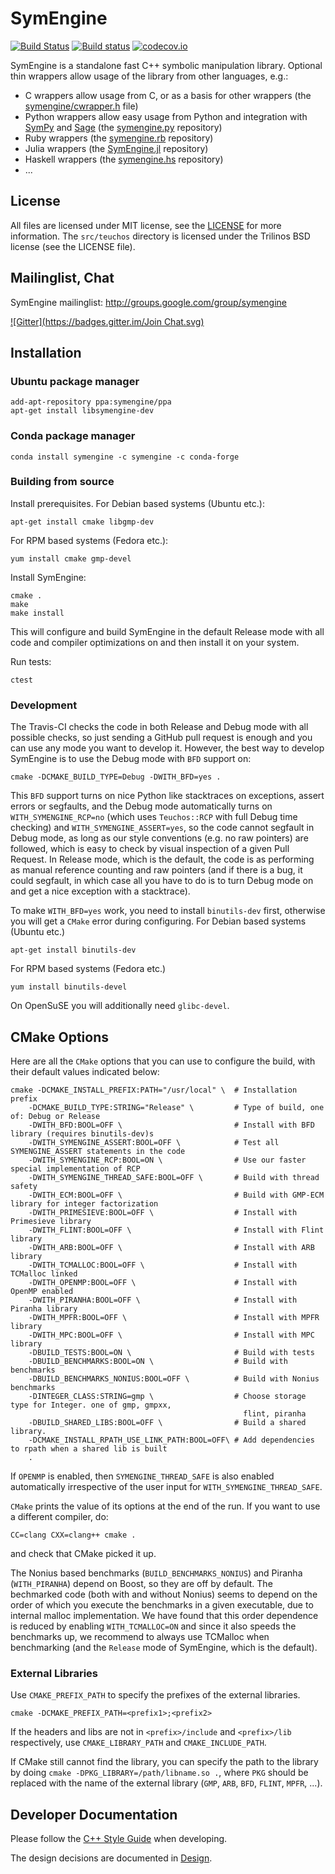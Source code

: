 # SymEngine

[![Build Status](https://travis-ci.org/symengine/symengine.png?branch=master)](https://travis-ci.org/symengine/symengine)
[![Build status](https://ci.appveyor.com/api/projects/status/n7vqq2ilkw59o4bx/branch/master?svg=true)](https://ci.appveyor.com/project/certik/symengine/branch/master)
[![codecov.io](https://codecov.io/github/symengine/symengine/coverage.svg?branch=master)](https://codecov.io/github/symengine/symengine?branch=master)

SymEngine is a standalone fast C++ symbolic manipulation library. Optional thin
wrappers allow usage of the library from other languages, e.g.:

* C wrappers allow usage from C, or as a basis for other wrappers (the [symengine/cwrapper.h](https://github.com/sympy/symengine/tree/master/symengine/cwrapper.h) file)
* Python wrappers allow easy usage from Python and integration with [SymPy](http://sympy.org/) and [Sage](http://www.sagemath.org/) (the [symengine.py](https://github.com/symengine/symengine.py) repository)
* Ruby wrappers (the [symengine.rb](https://github.com/symengine/symengine.rb) repository)
* Julia wrappers (the [SymEngine.jl](https://github.com/symengine/SymEngine.jl) repository)
* Haskell wrappers (the [symengine.hs](https://github.com/symengine/symengine.hs) repository)
* ...

## License

All files are licensed under MIT license, see the [LICENSE](LICENSE) for more
information. The `src/teuchos` directory is licensed under the Trilinos BSD
license (see the LICENSE file).

## Mailinglist, Chat

SymEngine mailinglist: http://groups.google.com/group/symengine

[![Gitter](https://badges.gitter.im/Join Chat.svg)](https://gitter.im/sympy/symengine?utm_source=badge&utm_medium=badge&utm_campaign=pr-badge&utm_content=badge)

## Installation

### Ubuntu package manager

    add-apt-repository ppa:symengine/ppa
    apt-get install libsymengine-dev

### Conda package manager

    conda install symengine -c symengine -c conda-forge

### Building from source

Install prerequisites.
For Debian based systems (Ubuntu etc.):

    apt-get install cmake libgmp-dev

For RPM based systems (Fedora etc.):

    yum install cmake gmp-devel

Install SymEngine:

    cmake .
    make
    make install

This will configure and build SymEngine in the default Release mode with all
code and compiler optimizations on and then install it on your system.

Run tests:

    ctest

### Development

The Travis-CI checks the code in both Release and Debug mode with all possible
checks, so just sending a GitHub pull request is enough and you can use any
mode you want to develop it. However, the best way to develop SymEngine is to
use the Debug mode with `BFD` support on:

    cmake -DCMAKE_BUILD_TYPE=Debug -DWITH_BFD=yes .

This `BFD` support turns on nice Python like stacktraces on exceptions, assert
errors or segfaults, and the Debug mode automatically turns on
`WITH_SYMENGINE_RCP=no` (which uses `Teuchos::RCP` with full Debug time
checking) and `WITH_SYMENGINE_ASSERT=yes`, so the code cannot segfault in Debug
mode, as long as our style conventions (e.g. no raw pointers) are followed,
which is easy to check by visual inspection of a given Pull Request. In Release
mode, which is the default, the code is as performing as manual reference
counting and raw pointers (and if there is a bug, it could segfault, in which
case all you have to do is to turn Debug mode on and get a nice exception with
a stacktrace).

To make `WITH_BFD=yes` work, you need to install `binutils-dev` first,
otherwise you will get a `CMake` error during configuring.
For Debian based systems (Ubuntu etc.)

    apt-get install binutils-dev

For RPM based systems (Fedora etc.)

    yum install binutils-devel

On OpenSuSE you will additionally need `glibc-devel`.

## CMake Options

Here are all the `CMake` options that you can use to configure the build, with
their default values indicated below:

    cmake -DCMAKE_INSTALL_PREFIX:PATH="/usr/local" \  # Installation prefix
        -DCMAKE_BUILD_TYPE:STRING="Release" \         # Type of build, one of: Debug or Release
        -DWITH_BFD:BOOL=OFF \                         # Install with BFD library (requires binutils-dev)s
        -DWITH_SYMENGINE_ASSERT:BOOL=OFF \            # Test all SYMENGINE_ASSERT statements in the code
        -DWITH_SYMENGINE_RCP:BOOL=ON \                # Use our faster special implementation of RCP
        -DWITH_SYMENGINE_THREAD_SAFE:BOOL=OFF \       # Build with thread safety
        -DWITH_ECM:BOOL=OFF \                         # Build with GMP-ECM library for integer factorization
        -DWITH_PRIMESIEVE:BOOL=OFF \                  # Install with Primesieve library
        -DWITH_FLINT:BOOL=OFF \                       # Install with Flint library
        -DWITH_ARB:BOOL=OFF \                         # Install with ARB library
        -DWITH_TCMALLOC:BOOL=OFF \                    # Install with TCMalloc linked
        -DWITH_OPENMP:BOOL=OFF \                      # Install with OpenMP enabled
        -DWITH_PIRANHA:BOOL=OFF \                     # Install with Piranha library
        -DWITH_MPFR:BOOL=OFF \                        # Install with MPFR library
        -DWITH_MPC:BOOL=OFF \                         # Install with MPC library
        -DBUILD_TESTS:BOOL=ON \                       # Build with tests
        -DBUILD_BENCHMARKS:BOOL=ON \                  # Build with benchmarks
        -DBUILD_BENCHMARKS_NONIUS:BOOL=OFF \          # Build with Nonius benchmarks
        -DINTEGER_CLASS:STRING=gmp \                  # Choose storage type for Integer. one of gmp, gmpxx,
                                                        flint, piranha
        -DBUILD_SHARED_LIBS:BOOL=OFF \                # Build a shared library.
        -DCMAKE_INSTALL_RPATH_USE_LINK_PATH:BOOL=OFF\ # Add dependencies to rpath when a shared lib is built
        .

If `OPENMP` is enabled, then `SYMENGINE_THREAD_SAFE` is also enabled automatically
irrespective of the user input for `WITH_SYMENGINE_THREAD_SAFE`.

`CMake` prints the value of its options at the end of the run.
If you want to use a different compiler, do:

    CC=clang CXX=clang++ cmake .

and check that CMake picked it up.

The Nonius based benchmarks (`BUILD_BENCHMARKS_NONIUS`) and Piranha
(`WITH_PIRANHA`) depend on Boost, so they are off by default. The bechmarked
code (both with and without Nonius) seems to depend on the order of which you
execute the benchmarks in a given executable, due to internal malloc
implementation. We have found that this order dependence is reduced by enabling
`WITH_TCMALLOC=ON` and since it also speeds the benchmarks up, we recommend
to always use TCMalloc when benchmarking (and the `Release` mode of SymEngine,
which is the default).

### External Libraries

Use `CMAKE_PREFIX_PATH` to specify the prefixes of the external libraries.

    cmake -DCMAKE_PREFIX_PATH=<prefix1>;<prefix2>

If the headers and libs are not in `<prefix>/include` and `<prefix>/lib` respectively,
use `CMAKE_LIBRARY_PATH` and `CMAKE_INCLUDE_PATH`.

If CMake still cannot find the library, you can specify the path to the library by
doing `cmake -DPKG_LIBRARY=/path/libname.so .`, where `PKG` should be replaced
with the name of the external library (`GMP`, `ARB`, `BFD`, `FLINT`, `MPFR`, ...).

## Developer Documentation

Please follow the [C++ Style Guide](doc/style_guide.md) when developing.

The design decisions are documented in [Design](doc/design.md).
